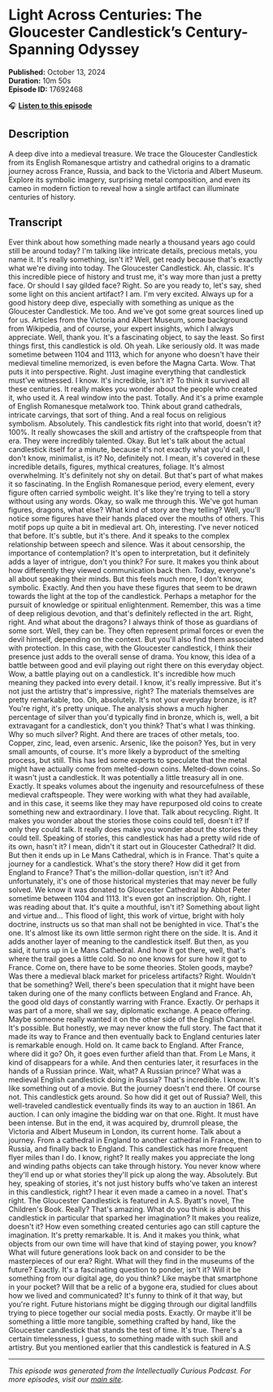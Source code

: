 # Light Across Centuries: The Gloucester Candlestick’s Century-Spanning Odyssey

**Published:** October 13, 2024  
**Duration:** 10m 50s  
**Episode ID:** 17692468

🎧 **[Listen to this episode](https://intellectuallycurious.buzzsprout.com/2529712/episodes/17692468-light-across-centuries-the-gloucester-candlestick’s-century-spanning-odyssey)**

## Description

A deep dive into a medieval treasure. We trace the Gloucester Candlestick from its English Romanesque artistry and cathedral origins to a dramatic journey across France, Russia, and back to the Victoria and Albert Museum. Explore its symbolic imagery, surprising metal composition, and even its cameo in modern fiction to reveal how a single artifact can illuminate centuries of history.

## Transcript

Ever think about how something made nearly a thousand years ago could still be around today? I'm talking like intricate details, precious metals, you name it. It's really something, isn't it? Well, get ready because that's exactly what we're diving into today. The Gloucester Candlestick. Ah, classic. It's this incredible piece of history and trust me, it's way more than just a pretty face. Or should I say gilded face? Right. So are you ready to, let's say, shed some light on this ancient artifact? I am. I'm very excited. Always up for a good history deep dive, especially with something as unique as the Gloucester Candlestick. Me too. And we've got some great sources lined up for us. Articles from the Victoria and Albert Museum, some background from Wikipedia, and of course, your expert insights, which I always appreciate. Well, thank you. It's a fascinating object, to say the least. So first things first, this candlestick is old. Oh yeah. Like seriously old. It was made sometime between 1104 and 1113, which for anyone who doesn't have their medieval timeline memorized, is even before the Magna Carta. Wow. That puts it into perspective. Right. Just imagine everything that candlestick must've witnessed. I know. It's incredible, isn't it? To think it survived all these centuries. It really makes you wonder about the people who created it, who used it. A real window into the past. Totally. And it's a prime example of English Romanesque metalwork too. Think about grand cathedrals, intricate carvings, that sort of thing. And a real focus on religious symbolism. Absolutely. This candlestick fits right into that world, doesn't it? 100%. It really showcases the skill and artistry of the craftspeople from that era. They were incredibly talented. Okay. But let's talk about the actual candlestick itself for a minute, because it's not exactly what you'd call, I don't know, minimalist, is it? No, definitely not. I mean, it's covered in these incredible details, figures, mythical creatures, foliage. It's almost overwhelming. It's definitely not shy on detail. But that's part of what makes it so fascinating. In the English Romanesque period, every element, every figure often carried symbolic weight. It's like they're trying to tell a story without using any words. Okay, so walk me through this. We've got human figures, dragons, what else? What kind of story are they telling? Well, you'll notice some figures have their hands placed over the mouths of others. This motif pops up quite a bit in medieval art. Oh, interesting. I've never noticed that before. It's subtle, but it's there. And it speaks to the complex relationship between speech and silence. Was it about censorship, the importance of contemplation? It's open to interpretation, but it definitely adds a layer of intrigue, don't you think? For sure. It makes you think about how differently they viewed communication back then. Today, everyone's all about speaking their minds. But this feels much more, I don't know, symbolic. Exactly. And then you have these figures that seem to be drawn towards the light at the top of the candlestick. Perhaps a metaphor for the pursuit of knowledge or spiritual enlightenment. Remember, this was a time of deep religious devotion, and that's definitely reflected in the art. Right, right. And what about the dragons? I always think of those as guardians of some sort. Well, they can be. They often represent primal forces or even the devil himself, depending on the context. But you'll also find them associated with protection. In this case, with the Gloucester candlestick, I think their presence just adds to the overall sense of drama. You know, this idea of a battle between good and evil playing out right there on this everyday object. Wow, a battle playing out on a candlestick. It's incredible how much meaning they packed into every detail. I know, it's really impressive. But it's not just the artistry that's impressive, right? The materials themselves are pretty remarkable, too. Oh, absolutely. It's not your everyday bronze, is it? You're right, it's pretty unique. The analysis shows a much higher percentage of silver than you'd typically find in bronze, which is, well, a bit extravagant for a candlestick, don't you think? That's what I was thinking. Why so much silver? Right. And there are traces of other metals, too. Copper, zinc, lead, even arsenic. Arsenic, like the poison? Yes, but in very small amounts, of course. It's more likely a byproduct of the smelting process, but still. This has led some experts to speculate that the metal might have actually come from melted-down coins. Melted-down coins. So it wasn't just a candlestick. It was potentially a little treasury all in one. Exactly. It speaks volumes about the ingenuity and resourcefulness of these medieval craftspeople. They were working with what they had available, and in this case, it seems like they may have repurposed old coins to create something new and extraordinary. I love that. Talk about recycling. Right. It makes you wonder about the stories those coins could tell, doesn't it? If only they could talk. It really does make you wonder about the stories they could tell. Speaking of stories, this candlestick has had a pretty wild ride of its own, hasn't it? I mean, didn't it start out in Gloucester Cathedral? It did. But then it ends up in Le Mans Cathedral, which is in France. That's quite a journey for a candlestick. What's the story there? How did it get from England to France? That's the million-dollar question, isn't it? And unfortunately, it's one of those historical mysteries that may never be fully solved. We know it was donated to Gloucester Cathedral by Abbot Peter sometime between 1104 and 1113. It's even got an inscription. Oh, right. I was reading about that. It's quite a mouthful, isn't it? Something about light and virtue and... This flood of light, this work of virtue, bright with holy doctrine, instructs us so that man shall not be benighted in vice. That's the one. It's almost like its own little sermon right there on the side. It is. And it adds another layer of meaning to the candlestick itself. But then, as you said, it turns up in Le Mans Cathedral. And how it got there, well, that's where the trail goes a little cold. So no one knows for sure how it got to France. Come on, there have to be some theories. Stolen goods, maybe? Was there a medieval black market for priceless artifacts? Right. Wouldn't that be something? Well, there's been speculation that it might have been taken during one of the many conflicts between England and France. Ah, the good old days of constantly warring with France. Exactly. Or perhaps it was part of a more, shall we say, diplomatic exchange. A peace offering. Maybe someone really wanted it on the other side of the English Channel. It's possible. But honestly, we may never know the full story. The fact that it made its way to France and then eventually back to England centuries later is remarkable enough. Hold on. It came back to England. After France, where did it go? Oh, it goes even further afield than that. From Le Mans, it kind of disappears for a while. And then centuries later, it resurfaces in the hands of a Russian prince. Wait, what? A Russian prince? What was a medieval English candlestick doing in Russia? That's incredible. I know. It's like something out of a movie. But the journey doesn't end there. Of course not. This candlestick gets around. So how did it get out of Russia? Well, this well-traveled candlestick eventually finds its way to an auction in 1861. An auction. I can only imagine the bidding war on that one. Right. It must have been intense. But in the end, it was acquired by, drumroll please, the Victoria and Albert Museum in London, its current home. Talk about a journey. From a cathedral in England to another cathedral in France, then to Russia, and finally back to England. This candlestick has more frequent flyer miles than I do. I know, right? It really makes you appreciate the long and winding paths objects can take through history. You never know where they'll end up or what stories they'll pick up along the way. Absolutely. But hey, speaking of stories, it's not just history buffs who've taken an interest in this candlestick, right? I hear it even made a cameo in a novel. That's right. The Gloucester Candlestick is featured in A.S. Byatt's novel, The Children's Book. Really? That's amazing. What do you think is about this candlestick in particular that sparked her imagination? It makes you realize, doesn't it? How even something created centuries ago can still capture the imagination. It's pretty remarkable. It is. And it makes you think, what objects from our own time will have that kind of staying power, you know? What will future generations look back on and consider to be the masterpieces of our era? Right. What will they find in the museums of the future? Exactly. It's a fascinating question to ponder, isn't it? Will it be something from our digital age, do you think? Like maybe that smartphone in your pocket? Will that be a relic of a bygone era, studied for clues about how we lived and communicated? It's funny to think of it that way, but you're right. Future historians might be digging through our digital landfills trying to piece together our social media posts. Exactly. Or maybe it'll be something a little more tangible, something crafted by hand, like the Gloucester candlestick that stands the test of time. It's true. There's a certain timelessness, I guess, to something made with such skill and artistry. But you mentioned earlier that this candlestick is featured in A.S

---
*This episode was generated from the Intellectually Curious Podcast. For more episodes, visit our [main site](https://intellectuallycurious.buzzsprout.com).*

